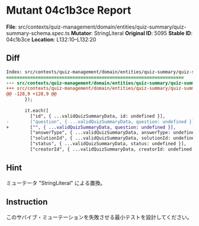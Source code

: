 # Mutant 04c1b3ce Report

**File**: src/contexts/quiz-management/domain/entities/quiz-summary/quiz-summary-schema.spec.ts
**Mutator**: StringLiteral
**Original ID**: 5095
**Stable ID**: 04c1b3ce
**Location**: L132:10–L132:20

## Diff

```diff
Index: src/contexts/quiz-management/domain/entities/quiz-summary/quiz-summary-schema.spec.ts
===================================================================
--- src/contexts/quiz-management/domain/entities/quiz-summary/quiz-summary-schema.spec.ts	original
+++ src/contexts/quiz-management/domain/entities/quiz-summary/quiz-summary-schema.spec.ts	mutated #5095
@@ -128,9 +128,9 @@
       });
 
       it.each([
         ["id", { ...validQuizSummaryData, id: undefined }],
-        ["question", { ...validQuizSummaryData, question: undefined }],
+        ["", { ...validQuizSummaryData, question: undefined }],
         ["answerType", { ...validQuizSummaryData, answerType: undefined }],
         ["solutionId", { ...validQuizSummaryData, solutionId: undefined }],
         ["status", { ...validQuizSummaryData, status: undefined }],
         ["creatorId", { ...validQuizSummaryData, creatorId: undefined }],
```

## Hint

ミューテータ "StringLiteral" による置換。

## Instruction

このサバイブ・ミューテーションを失敗させる最小テストを設計してください。
